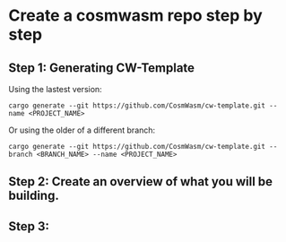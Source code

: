 # Create a cosmwasm repo step by step
## Step 1: Generating CW-Template
Using the lastest version:
```
cargo generate --git https://github.com/CosmWasm/cw-template.git --name <PROJECT_NAME>
```
Or using the older of a different branch:
```
cargo generate --git https://github.com/CosmWasm/cw-template.git --branch <BRANCH_NAME> --name <PROJECT_NAME>
```
## Step 2: Create an overview of what you will be building.
## Step 3: